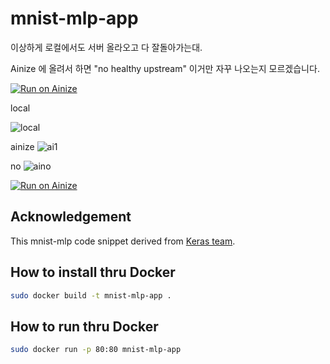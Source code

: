 # mnist-mlp-app
이상하게 로컬에서도 서버 올라오고 다 잘돌아가는대. 

Ainize 에 올려서 하면 "no healthy upstream" 이거만 자꾸 나오는지 모르겠습니다.

[![Run on Ainize](https://ainize.ai/images/run_on_ainize_button.svg)](https://ainize.web.app/redirect?git_repo=https://github.com/comcomet/mnist-mlp-app)


local

![local](https://user-images.githubusercontent.com/52145180/100236405-f8168480-2f70-11eb-95c5-5b5e5934d53c.png)


ainize
![ai1](https://user-images.githubusercontent.com/52145180/100236807-7f63f800-2f71-11eb-973d-ecc938910b5b.png)


no
![aino](https://user-images.githubusercontent.com/52145180/100236730-63f8ed00-2f71-11eb-8dbf-ad9b94d9b5b2.png)



[![Run on Ainize](https://ainize.ai/images/run_on_ainize_button.svg)](https://ainize.web.app/redirect?git_repo=https://github.com/comcomet/mnist-mlp-app)


## Acknowledgement
This mnist-mlp code snippet derived from [Keras team](https://github.com/keras-team/keras/blob/keras-2/examples/mnist_mlp.py).

## How to install thru Docker
```sh
sudo docker build -t mnist-mlp-app .
```

## How to run thru Docker
```sh
sudo docker run -p 80:80 mnist-mlp-app
```
